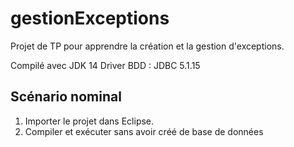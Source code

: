 # gestionExceptions

Projet de TP pour apprendre la création et la gestion d'exceptions.

Compilé avec JDK 14
Driver BDD : JDBC 5.1.15

## Scénario nominal

1. Importer le projet dans Eclipse.
2. Compiler et exécuter sans avoir créé de base de données